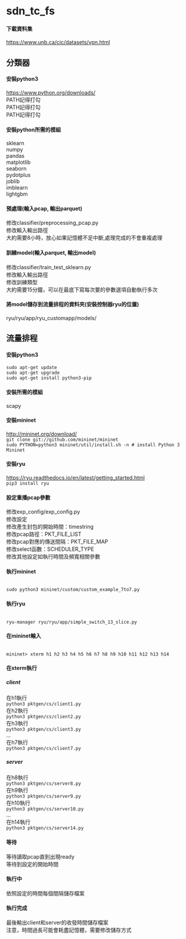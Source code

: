 #  sdn_tc_fs

#### 下載資料集  
https://www.unb.ca/cic/datasets/vpn.html  
  
## 分類器
  
#### 安裝python3 

https://www.python.org/downloads/  
PATH記得打勾  
PATH記得打勾  
PATH記得打勾  

#### 安裝python所需的模組  
sklearn  
numpy  
pandas  
matplotlib  
seaborn  
pydotplus  
joblib  
imblearn  
lightgbm  

#### 預處理(輸入pcap, 輸出parquet)  
修改classifier/preprocessing_pcap.py  
修改輸入輸出路徑  
大約需要8小時，放心如果記憶體不足中斷,處理完成的不會重複處理  

#### 訓練model(輸入parquet, 輸出model)  
修改classifier/train_test_sklearn.py  
修改輸入輸出路徑  
修改訓練類型  
大約需要15分鐘，可以在最底下寫每次要的參數選項自動執行多次  

#### 將model儲存到流量排程的資料夾(安裝控制器ryu的位置)
ryu/ryu/app/ryu_customapp/models/


## 流量排程

#### 安裝python3

<code>sudo apt-get update</code>  
<code>sudo apt-get upgrade</code>  
<code>sudo apt-get install python3-pip</code>  


#### 安裝所需的模組  
scapy

#### 安裝mininet
http://mininet.org/download/  
<code>git clone git://github.com/mininet/mininet</code>  
<code>sudo PYTHON=python3 mininet/util/install.sh -n   # install Python 3 Mininet</code>  

#### 安裝ryu  
https://ryu.readthedocs.io/en/latest/getting_started.html  
<code>pip3 install ryu</code>  
 
#### 設定重播pcap參數  
修改exp_config/exp_config.py  
修改設定  
修改產生封包的開始時間：timestring  
修改pcap路徑：PKT_FILE_LIST  
修改pcap對應的傳送間隔：PKT_FILE_MAP  
修改select函數：SCHEDULER_TYPE  
修改其他設定如執行時間及頻寬相關參數  
  
#### 執行mininet  
<code>
sudo python3 mininet/custom/custom_example_7to7.py  
</code>  

#### 執行ryu  
<code>
ryu-manager ryu/ryu/app/simple_switch_13_slice.py  
</code>  
  
#### 在mininet輸入  
<code>
mininet> xterm h1 h2 h3 h4 h5 h6 h7 h8 h9 h10 h11 h12 h13 h14  
</code>  
  
#### 在xterm執行 
##### client
在h1執行  
<code>python3 pktgen/cs/client1.py</code>  
在h2執行  
<code>python3 pktgen/cs/client2.py</code>  
在h3執行  
<code>python3 pktgen/cs/client3.py</code>  
...  
在h7執行  
<code>python3 pktgen/cs/client7.py</code>  
##### server
在h8執行  
<code>python3 pktgen/cs/server8.py</code>  
在h9執行  
<code>python3 pktgen/cs/server9.py</code>  
在h10執行  
<code>python3 pktgen/cs/server10.py</code>  
...  
在h14執行  
<code>python3 pktgen/cs/server14.py</code>  
  
#### 等待
等待讀取pcap直到出現ready  
等待到設定的開始時間  
  
#### 執行中  
依照設定的時間每個間隔儲存檔案  

#### 執行完成  
最後輸出client和server的收發時間儲存檔案  
注意，時間過長可能會耗盡記憶體，需要修改儲存方式  

